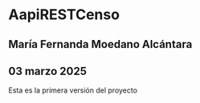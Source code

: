 # AapiRESTCenso
## María Fernanda Moedano Alcántara
## 03 marzo 2025
Esta es la primera versión del proyecto